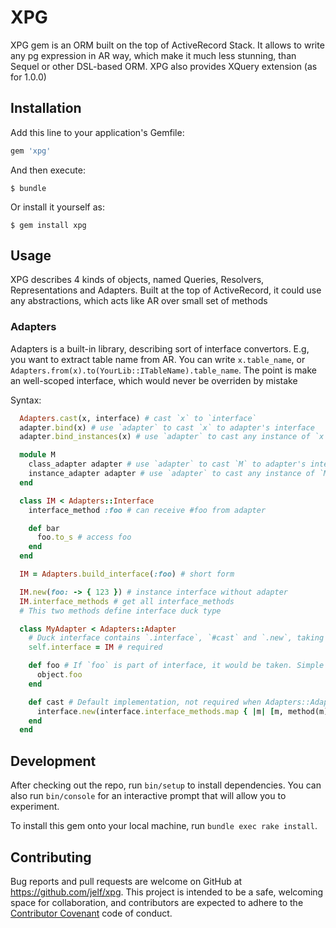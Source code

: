 # XPG

XPG gem is an ORM built on the top of ActiveRecord Stack.
It allows to write any pg expression in AR way, which make it
much less stunning, than Sequel or other DSL-based ORM.
XPG also provides XQuery extension (as for 1.0.0)


## Installation

Add this line to your application's Gemfile:

```ruby
gem 'xpg'
```

And then execute:

    $ bundle

Or install it yourself as:

    $ gem install xpg

## Usage

XPG describes 4 kinds of objects, named Queries, Resolvers, Representations
and Adapters. Built at the top of ActiveRecord, it could use any abstractions,
which acts like AR over small set of methods

### Adapters

Adapters is a built-in library, describing sort of interface convertors.
E.g, you want to extract table name from AR. You can write `x.table_name`,
or `Adapters.from(x).to(YourLib::ITableName).table_name`. The point is make an
well-scoped interface, which would never be overriden by mistake

Syntax:
```ruby
  Adapters.cast(x, interface) # cast `x` to `interface`
  adapter.bind(x) # use `adapter` to cast `x` to adapter's interface
  adapter.bind_instances(x) # use `adapter` to cast any instance of `x` to adapter's interface

  module M
    class_adapter adapter # use `adapter` to cast `M` to adapter's interface
    instance_adapter adapter # use `adapter` to cast any instance of `M` to adapter's interface
  end

  class IM < Adapters::Interface
    interface_method :foo # can receive #foo from adapter

    def bar
      foo.to_s # access foo
    end
  end

  IM = Adapters.build_interface(:foo) # short form

  IM.new(foo: -> { 123 }) # instance interface without adapter
  IM.interface_methods # get all interface_methods
  # This two methods define interface duck type

  class MyAdapter < Adapters::Adapter
    # Duck interface contains `.interface`, `#cast` and `.new`, taking object
    self.interface = IM # required

    def foo # If `foo` is part of interface, it would be taken. Simple as hell
      object.foo
    end

    def cast # Default implementation, not required when Adapters::Adapter inherited
      interface.new(interface.interface_methods.map { |m| [m, method(m)] }.to_h)
    end
  end
```

## Development

After checking out the repo, run `bin/setup` to install dependencies.
You can also run `bin/console` for an interactive prompt
that will allow you to experiment.

To install this gem onto your local machine, run `bundle exec rake install`.

## Contributing

Bug reports and pull requests are welcome on GitHub at https://github.com/jelf/xpg.
This project is intended to be a safe, welcoming space for collaboration,
and contributors are expected to adhere to the
[Contributor Covenant](http://contributor-covenant.org) code of conduct.
